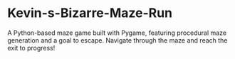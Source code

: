 # Kevin-s-Bizarre-Maze-Run
A Python-based maze game built with Pygame, featuring procedural maze generation and a goal to escape. Navigate through the maze and reach the exit to progress!
